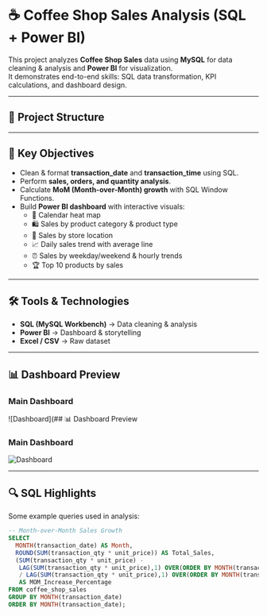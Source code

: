 # ☕ Coffee Shop Sales Analysis (SQL + Power BI)

This project analyzes **Coffee Shop Sales** data using **MySQL** for data cleaning & analysis and **Power BI** for visualization.  
It demonstrates end-to-end skills: SQL data transformation, KPI calculations, and dashboard design.

---

## 📂 Project Structure

---

## 🔑 Key Objectives
- Clean & format **transaction_date** and **transaction_time** using SQL.
- Perform **sales, orders, and quantity analysis**.
- Calculate **MoM (Month-over-Month) growth** with SQL Window Functions.
- Build **Power BI dashboard** with interactive visuals:
  - 📅 Calendar heat map  
  - 🛍️ Sales by product category & product type  
  - 📍 Sales by store location  
  - 📈 Daily sales trend with average line  
  - ⏰ Sales by weekday/weekend & hourly trends  
  - 🏆 Top 10 products by sales  

---

## 🛠️ Tools & Technologies
- **SQL (MySQL Workbench)** → Data cleaning & analysis  
- **Power BI** → Dashboard & storytelling  
- **Excel / CSV** → Raw dataset  

---

## 📊 Dashboard Preview
### Main Dashboard  
![Dashboard](## 📊 Dashboard Preview
### Main Dashboard  
![Dashboard](<img width="805" height="490" alt="Dashboard png" src="https://github.com/user-attachments/assets/6ebcc5e6-a8b7-459d-86d5-fb556a1e8f9d" />
)

---

## 🔍 SQL Highlights
Some example queries used in analysis:

```sql
-- Month-over-Month Sales Growth
SELECT 
  MONTH(transaction_date) AS Month, 
  ROUND(SUM(transaction_qty * unit_price)) AS Total_Sales,
  (SUM(transaction_qty * unit_price) - 
   LAG(SUM(transaction_qty * unit_price),1) OVER(ORDER BY MONTH(transaction_date))) 
   / LAG(SUM(transaction_qty * unit_price),1) OVER(ORDER BY MONTH(transaction_date)) * 100 
   AS MOM_Increase_Percentage
FROM coffee_shop_sales
GROUP BY MONTH(transaction_date)
ORDER BY MONTH(transaction_date);
